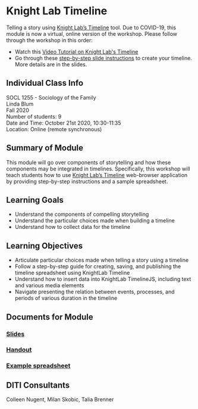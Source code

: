 # Knight Lab Timeline
Telling a story using [Knight Lab’s Timeline](https://timeline.knightlab.com/) tool. Due to COVID-19, this module is now a virtual, online version of the workshop. Please follow through the workshop in this order:
* Watch this [Video Tutorial on Knight Lab's Timeline](https://vimeo.com/143407878)
* Go through these [step-by-step slide instructions](https://github.com/NULabNortheastern/digitalassignmentshowcase/blob/master/data_ethics/soc_of_family-fall2020-blum/intro_to_timeline/slides-timeline.pdf) to create your timeline. More details are in the slides.
## Individual Class Info
SOCL 1255 - Sociology of the Family
<br>
Linda Blum
<br>
Fall 2020
<br>
Number of students: 9
<br>
Date and Time: October 21st 2020, 10:30-11:35
<br>
Location: Online (remote synchronous)
 <br>

## Summary of Module
This module will go over components of storytelling and how these components may be integrated in timelines. Specifically, this workshop will teach students how to use [Knight Lab’s Timeline](https://timeline.knightlab.com/) web-browser application by providing step-by-step instructions and a sample spreadsheet.

## Learning Goals
* Understand the components of compelling storytelling
* Understand the particular choices made when building a timeline
* Understand how to collect data for the timeline

## Learning Objectives
* Articulate particular choices made when telling a story using a timeline
* Follow a step-by-step guide for creating, saving, and publishing the timeline spreadsheet using KnightLab Timeline
* Understand how to insert data into KnightLab TimelineJS, including text and various media elements
* Navigate presenting the relation between events, processes, and periods of various duration in the timeline

## Documents for Module

### [Slides](https://github.com/NULabNortheastern/digitalassignmentshowcase/blob/master/data_ethics/soc_of_family-fall2020-blum/intro_to_timeline/slides-timeline.pdf)

### [Handout](https://github.com/NULabNortheastern/digitalassignmentshowcase/blob/master/data_ethics/soc_of_family-fall2020-blum/intro_to_timeline/handout-intro_to_timeline.pdf)

### [Example spreadsheet](https://docs.google.com/spreadsheets/d/1SOskelXtiJuFnKbYvl2bRbBSOYdHD3Ogrzs1xejIJn4/edit?usp=sharing)

## DITI Consultants
Colleen Nugent, Milan Skobic, Talia Brenner
